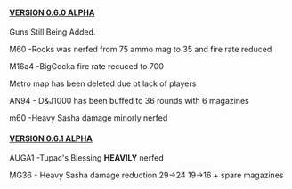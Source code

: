 <!DOCTYPE html>
<html>
<body>
  
<a href="https://www.roblox.com/games/9041920724/TEST-PLACE"><h4>VERSION 0.6.0 ALPHA</a></h4>
 
<p>Guns Still Being Added.</p>
<p>M60 -Rocks was nerfed from 75 ammo mag to 35 and fire rate reduced</p>
  <p>M16a4 -BigCocka fire rate recuced to 700</p>
  <p>Metro map has been deleted due ot lack of players</p>
  <p> AN94 - D&J1000 has been buffed to 36 rounds with 6 magazines
    <p> m60 -Heavy Sasha damage minorly nerfed
  
<a href="https://www.roblox.com/games/9041920724/TEST-PLACE"><h4>VERSION 0.6.1 ALPHA</a></h4>
  <p>AUGA1 -Tupac's Blessing <strong>HEAVILY</strong> nerfed</p>
  <p>MG36 - Heavy Sasha damage reduction 29->24 19->16 + spare magazines</p>
      
      
      
</body>
</html>

